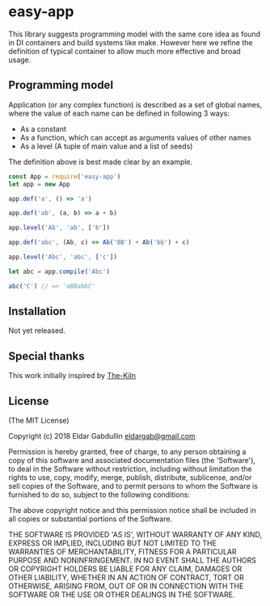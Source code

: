 # easy-app

This library suggests programming model with the same
core idea as found in DI containers and build systems like make.
However here we refine the definition of typical container to
allow much more effective and broad usage.

## Programming model

Application (or any complex function) is described as a set
of global names, where the value of each name can be defined in following 3 ways:

  * As a constant
  * As a function, which can accept as arguments values of other names
  * As a level (A tuple of main value and a list of seeds)

The definition above is best made clear by an example.

```javascript
const App = require('easy-app')
let app = new App

app.def('a', () => 'a')

app.def('ab', (a, b) => a + b)

app.level('Ab', 'ab', ['b'])

app.def('abc', (Ab, c) => Ab('BB') + Ab('bb') + c)

app.level('Abc', 'abc', ['c'])

let abc = app.compile('Abc')

abc('C') // => 'aBBabbC'
```

## Installation

Not yet released.

## Special thanks

This work initially inspired by
[The-Kiln](https://github.com/straszheimjeffrey/The-Kiln)

## License

(The MIT License)

Copyright (c) 2018 Eldar Gabdullin <eldargab@gmail.com>

Permission is hereby granted, free of charge, to any person obtaining
a copy of this software and associated documentation files (the
'Software'), to deal in the Software without restriction, including
without limitation the rights to use, copy, modify, merge, publish,
distribute, sublicense, and/or sell copies of the Software, and to
permit persons to whom the Software is furnished to do so, subject to
the following conditions:

The above copyright notice and this permission notice shall be
included in all copies or substantial portions of the Software.

THE SOFTWARE IS PROVIDED 'AS IS', WITHOUT WARRANTY OF ANY KIND,
EXPRESS OR IMPLIED, INCLUDING BUT NOT LIMITED TO THE WARRANTIES OF
MERCHANTABILITY, FITNESS FOR A PARTICULAR PURPOSE AND NONINFRINGEMENT.
IN NO EVENT SHALL THE AUTHORS OR COPYRIGHT HOLDERS BE LIABLE FOR ANY
CLAIM, DAMAGES OR OTHER LIABILITY, WHETHER IN AN ACTION OF CONTRACT,
TORT OR OTHERWISE, ARISING FROM, OUT OF OR IN CONNECTION WITH THE
SOFTWARE OR THE USE OR OTHER DEALINGS IN THE SOFTWARE.
